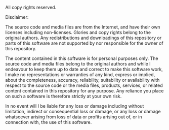 All copy rights reserved.

Disclaimer:

The source code and media files are from the Internet, and have their own licenses including non-licenses. Glories and copy rights belong to the original authors. Any redistributions and downloadings of this repository or parts of this software are not supported by nor responsible for the owner of this repository.

The content contained in this software is for personal purposes only. The source code and media files belong to the original authors and while I endeavour to keep them up to date and correct to make this software work, I make no representations or warranties of any kind, express or implied, about the completeness, accuracy, reliability, suitability or availability with respect to the source code or the media files, products, services, or related content contained in this repository for any purpose. Any reliance you place on such a software is therefore strictly at your own risk.

In no event will I be liable for any loss or damage including without limitation, indirect or consequential loss or damage, or any loss or damage whatsoever arising from loss of data or profits arising out of, or in connection with, the use of this software.
